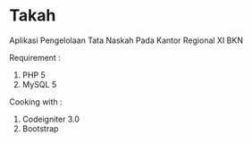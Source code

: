 # Takah
Aplikasi Pengelolaan Tata Naskah Pada Kantor Regional  XI BKN

Requirement :
1. PHP 5
2. MySQL 5

Cooking with :
1. Codeigniter 3.0
2. Bootstrap
